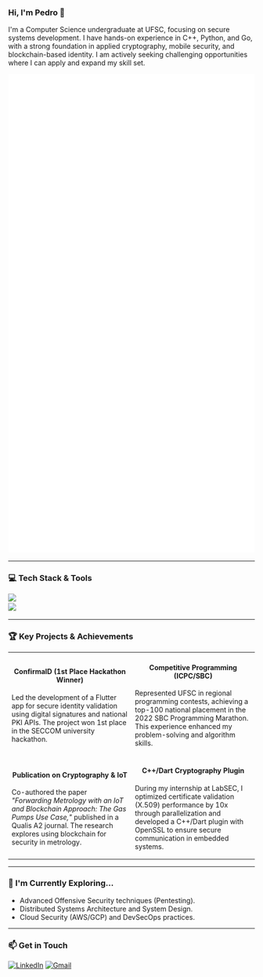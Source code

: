 ### Hi, I'm Pedro 👋

<p align="left">
  I'm a Computer Science undergraduate at UFSC, focusing on secure systems development. I have hands-on experience in C++, Python, and Go, with a strong foundation in applied cryptography, mobile security, and blockchain-based identity. I am actively seeking challenging opportunities where I can apply and expand my skill set.
</p>

<!-- The Metrics image will be automatically generated and updated here -->
![Metrics](https://github.com/Soul-Legend/Soul-Legend/blob/main/metrics.svg)

---

### 💻 Tech Stack & Tools

<p align="left">
  <!-- Language Icons -->
  <a href="https://skillicons.dev">
    <img src="https://skillicons.dev/icons?i=python,go,cpp,c,dart,flutter,js,react,java,kotlin,postgresql" />
  </a>
  <br>
  <!-- Tool Icons -->
  <a href="https://skillicons.dev">
    <img src="https://skillicons.dev/icons?i=git,docker,linux,bash,postman" />
  </a>
</p>

---

### 🏆 Key Projects & Achievements

<table>
  <tr>
    <td width="50%">
      <h4 align="center">ConfirmaID (1st Place Hackathon Winner)</h4>
      <p>Led the development of a Flutter app for secure identity validation using digital signatures and national PKI APIs. The project won 1st place in the SECCOM university hackathon.</p>
      <p align="center">
        <!-- Add a link to the repository here if it's public -->
        <!-- <a href="YOUR_REPOSITORY_LINK">View Project</a> -->
      </p>
    </td>
    <td width="50%">
      <h4 align="center">Competitive Programming (ICPC/SBC)</h4>
      <p>Represented UFSC in regional programming contests, achieving a top-100 national placement in the 2022 SBC Programming Marathon. This experience enhanced my problem-solving and algorithm skills.</p>
    </td>
  </tr>
  <tr>
    <td width="50%">
      <h4 align="center">Publication on Cryptography & IoT</h4>
      <p>Co-authored the paper <em>"Forwarding Metrology with an IoT and Blockchain Approach: The Gas Pumps Use Case,"</em> published in a Qualis A2 journal. The research explores using blockchain for security in metrology.</p>
      <p align="center">
        <!-- Add the link to the publication here -->
        <!-- <a href="PUBLICATION_LINK">Read Paper</a> -->
      </p>
    </td>
    <td width="50%">
      <h4 align="center">C++/Dart Cryptography Plugin</h4>
      <p>During my internship at LabSEC, I optimized certificate validation (X.509) performance by 10x through parallelization and developed a C++/Dart plugin with OpenSSL to ensure secure communication in embedded systems.</p>
    </td>
  </tr>
</table>

---

### 🌱 I'm Currently Exploring...

-   Advanced Offensive Security techniques (Pentesting).
-   Distributed Systems Architecture and System Design.
-   Cloud Security (AWS/GCP) and DevSecOps practices.

---

### 📫 Get in Touch

<p align="left">
<a href="https://www.linkedin.com/in/pedro-henrique-taglialenha-058491211/" target="_blank"><img src="https://img.shields.io/badge/LinkedIn-0077B5?style=for-the-badge&logo=linkedin&logoColor=white" alt="LinkedIn"></a>
<a href="mailto:phtaglialenha@gmail.com"><img src="https://img.shields.io/badge/Gmail-D14836?style=for-the-badge&logo=gmail&logoColor=white" alt="Gmail"></a>
</p>
